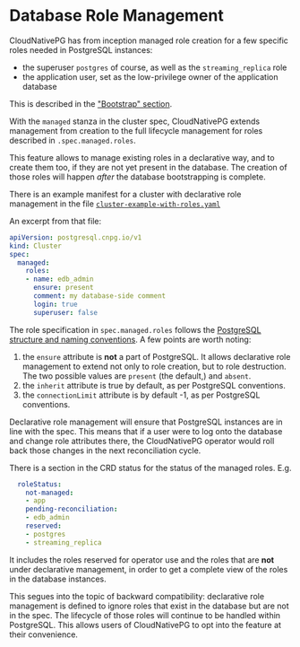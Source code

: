 # Database Role Management

CloudNativePG has from inception managed role creation for a few specific roles
needed in PostgreSQL instances:

- the superuser `postgres` of course, as well as the `streaming_replica` role
- the application user, set as the low-privilege owner of the application
  database

This is described in the ["Bootstrap" section](bootstrap.md).

With the `managed` stanza in the cluster spec, CloudNativePG extends management
from creation to the full lifecycle management for roles described in
`.spec.managed.roles`.

This feature allows to manage existing roles in a declarative way, and to create
them too, if they are not yet present in the database.
The creation of those roles will happen *after* the database bootstrapping is
complete.

There is an example manifest for a cluster with declarative role management
in the file
[`cluster-example-with-roles.yaml`](samples/cluster-example-with-roles.yaml)

An excerpt from that file:

``` yaml
apiVersion: postgresql.cnpg.io/v1
kind: Cluster
spec:
  managed:
    roles:
    - name: edb_admin
      ensure: present
      comment: my database-side comment
      login: true
      superuser: false
```

The role specification in `spec.managed.roles` follows the
[PostgreSQL structure
and naming conventions](https://www.postgresql.org/docs/current/sql-createrole.html).
A few points are worth noting:

1. the `ensure` attribute is **not** a part of PostgreSQL. It allows declarative
  role management to extend not only to role creation, but to role destruction.
  The two possible values are `present` (the default,) and `absent`.
2. the `inherit` attribute is true by default, as per PostgreSQL conventions.
3. the `connectionLimit` attribute is by default -1, as per PostgreSQL
  conventions.

Declarative role management will ensure that PostgreSQL instances are in
line with the spec. This means that if a user were to log onto the
database and change role attributes there, the CloudNativePG operator would
roll back those changes in the next reconciliation cycle.

There is a section in the CRD status for the status of the managed roles. E.g.

``` yaml
  roleStatus:
    not-managed:
    - app
    pending-reconciliation:
    - edb_admin
    reserved:
    - postgres
    - streaming_replica
```

It includes the roles reserved for operator use and the roles that are **not**
under declarative management, in order to get a complete view of the roles in
the database instances.

This segues into the topic of backward compatibility: declarative role
management is defined to ignore roles that exist in the database but are not in
the spec. The lifecycle of those roles will continue to be handled within
PostgreSQL. This allows users of CloudNativePG to opt into the feature at
their convenience.
